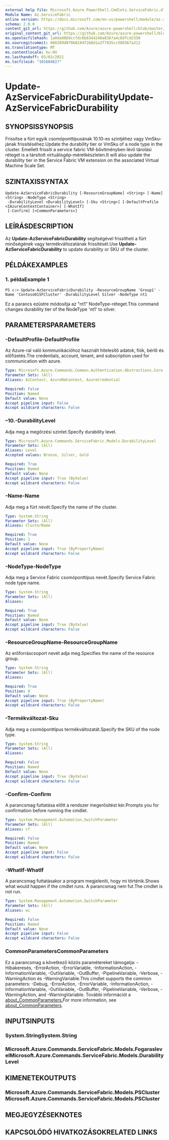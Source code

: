 ```yaml
---
external help file: Microsoft.Azure.PowerShell.Cmdlets.ServiceFabric.dll-Help.xml
Module Name: Az.ServiceFabric
online version: https://docs.microsoft.com/en-us/powershell/module/az.servicefabric/update-azservicefabricdurability
schema: 2.0.0
content_git_url: https://github.com/Azure/azure-powershell/blob/master/src/ServiceFabric/ServiceFabric/help/Update-AzServiceFabricDurability.md
original_content_git_url: https://github.com/Azure/azure-powershell/blob/master/src/ServiceFabric/ServiceFabric/help/Update-AzServiceFabricDurability.md
ms.openlocfilehash: 1a0da9869ccfdc6b8344240a8367a4c8dfcd2350
ms.sourcegitcommit: 608289d079b819df2b8d1a2f7935cc500367a312
ms.translationtype: MT
ms.contentlocale: hu-HU
ms.lasthandoff: 03/03/2021
ms.locfileid: "101684827"
---
```

# <span data-ttu-id="44348-101">Update-AzServiceFabricDurability</span><span class="sxs-lookup"><span data-stu-id="44348-101">Update-AzServiceFabricDurability</span></span>

## <span data-ttu-id="44348-102">SYNOPSIS</span><span class="sxs-lookup"><span data-stu-id="44348-102">SYNOPSIS</span></span>
<span data-ttu-id="44348-103">Frissítse a fürt egyik csomóponttípusának 10.10-es szintjéhez vagy VmSku-jának frissítéséhez.</span><span class="sxs-lookup"><span data-stu-id="44348-103">Update the durability tier or VmSku of a node type in the cluster.</span></span> <span data-ttu-id="44348-104">Emellett frissíti a service fabric VM-bővítményben lévő tárolási réteget is a társított virtuálisgép-méretkészleten.</span><span class="sxs-lookup"><span data-stu-id="44348-104">It will also update the durability tier in the Service Fabric VM extension on the associated Virtual Machine Scale Set.</span></span>

## <span data-ttu-id="44348-105">SZINTAXIS</span><span class="sxs-lookup"><span data-stu-id="44348-105">SYNTAX</span></span>

```
Update-AzServiceFabricDurability [-ResourceGroupName] <String> [-Name] <String> -NodeType <String>
 -DurabilityLevel <DurabilityLevel> [-Sku <String>] [-DefaultProfile <IAzureContextContainer>] [-WhatIf]
 [-Confirm] [<CommonParameters>]
```

## <span data-ttu-id="44348-106">LEÍRÁS</span><span class="sxs-lookup"><span data-stu-id="44348-106">DESCRIPTION</span></span>
<span data-ttu-id="44348-107">Az **Update-AzServiceFabricDurability** segítségével frissítheti a fürt minőségének vagy termékváltozatának frissítését.</span><span class="sxs-lookup"><span data-stu-id="44348-107">Use **Update-AzServiceFabricDurability** to update durability or SKU of the cluster.</span></span>

## <span data-ttu-id="44348-108">PÉLDÁK</span><span class="sxs-lookup"><span data-stu-id="44348-108">EXAMPLES</span></span>

### <span data-ttu-id="44348-109">1. példa</span><span class="sxs-lookup"><span data-stu-id="44348-109">Example 1</span></span>
```
PS c:> Update-AzServiceFabricDurability -ResourceGroupName 'Group1' -Name 'Contoso01SFCluster' -DurabilityLevel Silver -NodeType nt1
```

<span data-ttu-id="44348-110">Ez a parancs ezüstre módosítja az "nt1" NodeType-réteget.</span><span class="sxs-lookup"><span data-stu-id="44348-110">This command changes durability tier of the NodeType 'nt1' to silver.</span></span>

## <span data-ttu-id="44348-111">PARAMETERS</span><span class="sxs-lookup"><span data-stu-id="44348-111">PARAMETERS</span></span>

### <span data-ttu-id="44348-112">-DefaultProfile</span><span class="sxs-lookup"><span data-stu-id="44348-112">-DefaultProfile</span></span>
<span data-ttu-id="44348-113">Az Azure-ral való kommunikációhoz használt hitelesítő adatok, fiók, bérlő és előfizetés.</span><span class="sxs-lookup"><span data-stu-id="44348-113">The credentials, account, tenant, and subscription used for communication with azure.</span></span>

```yaml
Type: Microsoft.Azure.Commands.Common.Authentication.Abstractions.Core.IAzureContextContainer
Parameter Sets: (All)
Aliases: AzContext, AzureRmContext, AzureCredential

Required: False
Position: Named
Default value: None
Accept pipeline input: False
Accept wildcard characters: False
```

### <span data-ttu-id="44348-114">–10.</span><span class="sxs-lookup"><span data-stu-id="44348-114">-DurabilityLevel</span></span>
<span data-ttu-id="44348-115">Adja meg a megőrzési szintet.</span><span class="sxs-lookup"><span data-stu-id="44348-115">Specify durability level.</span></span>

```yaml
Type: Microsoft.Azure.Commands.ServiceFabric.Models.DurabilityLevel
Parameter Sets: (All)
Aliases: Level
Accepted values: Bronze, Silver, Gold

Required: True
Position: Named
Default value: None
Accept pipeline input: True (ByValue)
Accept wildcard characters: False
```

### <span data-ttu-id="44348-116">-Name</span><span class="sxs-lookup"><span data-stu-id="44348-116">-Name</span></span>
<span data-ttu-id="44348-117">Adja meg a fürt nevét.</span><span class="sxs-lookup"><span data-stu-id="44348-117">Specify the name of the cluster.</span></span>

```yaml
Type: System.String
Parameter Sets: (All)
Aliases: ClusterName

Required: True
Position: 1
Default value: None
Accept pipeline input: True (ByPropertyName)
Accept wildcard characters: False
```

### <span data-ttu-id="44348-118">-NodeType</span><span class="sxs-lookup"><span data-stu-id="44348-118">-NodeType</span></span>
<span data-ttu-id="44348-119">Adja meg a Service Fabric csomóponttípus nevét.</span><span class="sxs-lookup"><span data-stu-id="44348-119">Specify Service Fabric node type name.</span></span>

```yaml
Type: System.String
Parameter Sets: (All)
Aliases:

Required: True
Position: Named
Default value: None
Accept pipeline input: True (ByValue)
Accept wildcard characters: False
```

### <span data-ttu-id="44348-120">-ResourceGroupName</span><span class="sxs-lookup"><span data-stu-id="44348-120">-ResourceGroupName</span></span>
<span data-ttu-id="44348-121">Az erőforráscsoport nevét adja meg.</span><span class="sxs-lookup"><span data-stu-id="44348-121">Specifies the name of the resource group.</span></span>

```yaml
Type: System.String
Parameter Sets: (All)
Aliases:

Required: True
Position: 0
Default value: None
Accept pipeline input: True (ByPropertyName)
Accept wildcard characters: False
```

### <span data-ttu-id="44348-122">-Termékváltozat</span><span class="sxs-lookup"><span data-stu-id="44348-122">-Sku</span></span>
<span data-ttu-id="44348-123">Adja meg a csomóponttípus termékváltozatát.</span><span class="sxs-lookup"><span data-stu-id="44348-123">Specify the SKU of the node type.</span></span>

```yaml
Type: System.String
Parameter Sets: (All)
Aliases:

Required: False
Position: Named
Default value: None
Accept pipeline input: True (ByValue)
Accept wildcard characters: False
```

### <span data-ttu-id="44348-124">-Confirm</span><span class="sxs-lookup"><span data-stu-id="44348-124">-Confirm</span></span>
<span data-ttu-id="44348-125">A parancsmag futtatása előtt a rendszer megerősítést kér.</span><span class="sxs-lookup"><span data-stu-id="44348-125">Prompts you for confirmation before running the cmdlet.</span></span>

```yaml
Type: System.Management.Automation.SwitchParameter
Parameter Sets: (All)
Aliases: cf

Required: False
Position: Named
Default value: None
Accept pipeline input: False
Accept wildcard characters: False
```

### <span data-ttu-id="44348-126">-WhatIf</span><span class="sxs-lookup"><span data-stu-id="44348-126">-WhatIf</span></span>
<span data-ttu-id="44348-127">A parancsmag futtatásakor a program megjeleníti, hogy mi történik.</span><span class="sxs-lookup"><span data-stu-id="44348-127">Shows what would happen if the cmdlet runs.</span></span> <span data-ttu-id="44348-128">A parancsmag nem fut.</span><span class="sxs-lookup"><span data-stu-id="44348-128">The cmdlet is not run.</span></span>

```yaml
Type: System.Management.Automation.SwitchParameter
Parameter Sets: (All)
Aliases: wi

Required: False
Position: Named
Default value: None
Accept pipeline input: False
Accept wildcard characters: False
```

### <span data-ttu-id="44348-129">CommonParameters</span><span class="sxs-lookup"><span data-stu-id="44348-129">CommonParameters</span></span>
<span data-ttu-id="44348-130">Ez a parancsmag a következő közös paramétereket támogatja: -Hibakeresés, -ErrorAction, -ErrorVariable, -InformationAction, -InformationVariable, -OutVariable, -OutBuffer, -PipelineVariable, -Verbose, -WarningAction és -WarningVariable.</span><span class="sxs-lookup"><span data-stu-id="44348-130">This cmdlet supports the common parameters: -Debug, -ErrorAction, -ErrorVariable, -InformationAction, -InformationVariable, -OutVariable, -OutBuffer, -PipelineVariable, -Verbose, -WarningAction, and -WarningVariable.</span></span> <span data-ttu-id="44348-131">További információt a [about_CommonParameters.](http://go.microsoft.com/fwlink/?LinkID=113216)</span><span class="sxs-lookup"><span data-stu-id="44348-131">For more information, see [about_CommonParameters](http://go.microsoft.com/fwlink/?LinkID=113216).</span></span>

## <span data-ttu-id="44348-132">INPUTS</span><span class="sxs-lookup"><span data-stu-id="44348-132">INPUTS</span></span>

### <span data-ttu-id="44348-133">System.String</span><span class="sxs-lookup"><span data-stu-id="44348-133">System.String</span></span>

### <span data-ttu-id="44348-134">Microsoft.Azure.Commands.ServiceFabric.Models.Fogaraslevel</span><span class="sxs-lookup"><span data-stu-id="44348-134">Microsoft.Azure.Commands.ServiceFabric.Models.DurabilityLevel</span></span>

## <span data-ttu-id="44348-135">KIMENETEK</span><span class="sxs-lookup"><span data-stu-id="44348-135">OUTPUTS</span></span>

### <span data-ttu-id="44348-136">Microsoft.Azure.Commands.ServiceFabric.Models.PSCluster</span><span class="sxs-lookup"><span data-stu-id="44348-136">Microsoft.Azure.Commands.ServiceFabric.Models.PSCluster</span></span>

## <span data-ttu-id="44348-137">MEGJEGYZÉSEK</span><span class="sxs-lookup"><span data-stu-id="44348-137">NOTES</span></span>

## <span data-ttu-id="44348-138">KAPCSOLÓDÓ HIVATKOZÁSOK</span><span class="sxs-lookup"><span data-stu-id="44348-138">RELATED LINKS</span></span>
